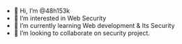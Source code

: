 - 👋 Hi, I’m @48h153k
- 👀 I’m interested in Web Security
- 🌱 I’m currently learning Web development & Its Security
- 💞️ I’m looking to collaborate on security project.

<!---
48h153k/48h153k is a ✨ special ✨ repository because its `README.md` (this file) appears on your GitHub profile.
You can click the Preview link to take a look at your changes.
--->

